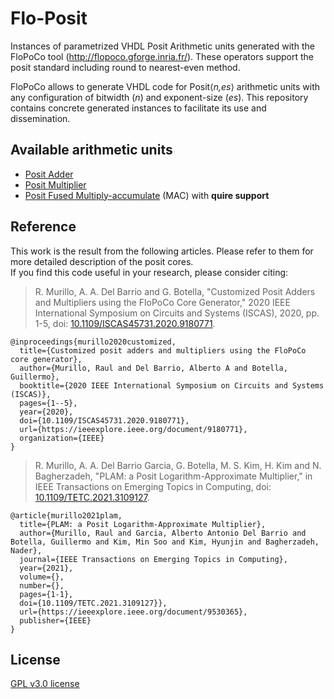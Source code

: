 # Flo-Posit

Instances of parametrized VHDL Posit Arithmetic units generated with the FloPoCo tool (http://flopoco.gforge.inria.fr/).
These operators support the posit standard including round to nearest-even method.

FloPoCo allows to generate VHDL code for Posit⟨_n,es_⟩ arithmetic units with any configuration of bitwidth (_n_) and exponent-size (_es_). This repository contains concrete generated instances to facilitate its use and dissemination.

## Available arithmetic units
* [Posit Adder](/PositAdd)
* [Posit Multiplier](./PositMult)
* [Posit Fused Multiply-accumulate](./PositMAC) (MAC) with **quire support**

## Reference
This work is the result from the following articles. Please refer to them for more detailed description of the posit cores.  
If you find this code useful in your research, please consider citing:

> R. Murillo, A. A. Del Barrio and G. Botella, "Customized Posit Adders and Multipliers using the FloPoCo Core Generator," 2020 IEEE International Symposium on Circuits and Systems (ISCAS), 2020, pp. 1-5, doi: [10.1109/ISCAS45731.2020.9180771](https://doi.org/10.1109/ISCAS45731.2020.9180771).
```
@inproceedings{murillo2020customized,
  title={Customized posit adders and multipliers using the FloPoCo core generator},
  author={Murillo, Raul and Del Barrio, Alberto A and Botella, Guillermo},
  booktitle={2020 IEEE International Symposium on Circuits and Systems (ISCAS)},
  pages={1--5},
  year={2020},
  doi={10.1109/ISCAS45731.2020.9180771},
  url={https://ieeexplore.ieee.org/document/9180771},
  organization={IEEE}
}
```
> R. Murillo, A. A. Del Barrio Garcia, G. Botella, M. S. Kim, H. Kim and N. Bagherzadeh, "PLAM: a Posit Logarithm-Approximate Multiplier," in IEEE Transactions on Emerging Topics in Computing, doi: [10.1109/TETC.2021.3109127](https://doi.org/10.1109/TETC.2021.3109127).
```
@article{murillo2021plam,
  title={PLAM: a Posit Logarithm-Approximate Multiplier},
  author={Murillo, Raul and Garcia, Alberto Antonio Del Barrio and Botella, Guillermo and Kim, Min Soo and Kim, Hyunjin and Bagherzadeh, Nader},
  journal={IEEE Transactions on Emerging Topics in Computing},
  year={2021},
  volume={},
  number={},
  pages={1-1},
  doi={10.1109/TETC.2021.3109127}},
  url={https://ieeexplore.ieee.org/document/9530365},
  publisher={IEEE}
}
```

## License

[GPL v3.0 license](LICENSE)
